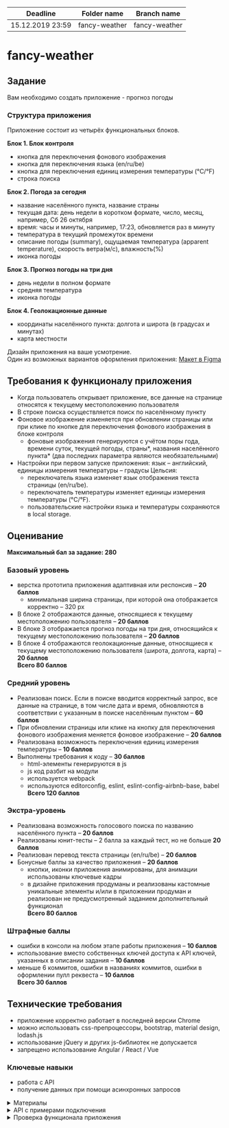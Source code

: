 | Deadline | Folder name | Branch name |
| ----------- | ------------- | ------------- |
| 15.12.2019 23:59 | fancy-weather | fancy-weather |

# fancy-weather

## Задание

Вам необходимо создать приложение - прогноз погоды

### Структура приложения

Приложение состоит из четырёх функциональных блоков.

**Блок 1. Блок контроля**

- кнопка для переключения фонового изображения
- кнопка для переключения языка (en/ru/be)
- кнопка для переключения единиц измерения температуры (°C/°F)
- строка поиска

**Блок 2. Погода за сегодня**

- название населённого пункта, название страны
- текущая дата: день недели в коротком формате, число, месяц, например, Сб 26 октября
- время: часы и минуты, например, 17:23, обновляется раз в минуту
- температура в текущий промежуток времени
- описание погоды (summary), ощущаемая температура (apparent temperature), скорость ветра(м/с), влажность(%)
- иконка погоды

**Блок 3. Прогноз погоды на три дня**

- день недели в полном формате
- средняя температура
- иконка погоды

**Блок 4. Геолокационные данные**

- координаты населённого пункта: долгота и широта (в градусах и минутах)
- карта местности

Дизайн приложения на ваше усмотрение.  
Один из возможных вариантов оформления приложения: [Макет в Figma](https://www.figma.com/file/3aQwTNcZWg5CTuvlQ1t5MQ/fancy-weather?node-id=0%3A1)

## Требования к функционалу приложения

- Когда пользователь открывает приложение, все данные на странице относятся к текущему местоположению пользователя
- В строке поиска осуществляется поиск по населённому пункту
- Фоновое изображение изменяется при обновлении страницы или при клике по кнопке для переключения фонового изображения в блоке контроля
  - фоновые изображения генерируются с учётом поры года, времени суток, текущей погоды, страны*, названия населённого пункта* (два последних параметра являются необязательными)
- Настройки при первом запуске приложения: язык – английский, единицы измерения температуры – градусы Цельсия: 
  - переключатель языка изменяет язык отображения текста страницы (en/ru/be).  
  - переключатель температуры изменяет единицы измерения температуры (°C/°F).
  - пользовательские настройки языка и температуры сохраняются в local storage.

## Оценивание

**Максимальный бал за задание: 280**

### Базовый уровень

- верстка прототипа приложения адаптивная или респонсив – **20 баллов**
  - минимальная ширина страницы, при которой она отображается корректно – 320 рх
- В блоке 2 отображаются данные, относящиеся к текущему местоположению пользователя – **20 баллов**
- В блоке 3 отображается прогноз погоды на три дня, относящийся к текущему местоположению пользователя – **20 баллов**
- В блоке 4 отображаются геолокационные данные, относящиеся к текущему местоположению пользователя (широта, долгота, карта) – **20 баллов**  
  **Всего 80 баллов**

### Средний уровень

- Реализован поиск. Если в поиске вводится корректный запрос, все данные на странице, в том числе дата и время, обновляются в соответствии с указанным в поиске населённым пунктом – **60 баллов**
- При обновлении страницы или клике на кнопку для переключения фонового изображения меняется фоновое изображение – **20 баллов**
- Реализована возможность переключения единиц измерения температуры – **10 баллов**
- Выполнены требования к коду – **30 баллов**
  - html-элементы генерируются в js
  - js код разбит на модули
  - используется webpack
  - используются editorconfig, eslint, eslint-config-airbnb-base, babel  
    **Всего 120 баллов**

### Экстра-уровень

- Реализована возможность голосового поиска по названию населённого пункта – **20 баллов**
- Реализованы юнит-тесты – 2 балла за каждый тест, но не больше **20 баллов**
- Реализован перевод текста страницы (en/ru/be) – **20 баллов**
- Бонусные баллы за качество приложения – **20 баллов**
  - кнопки, иконки приложения анимированы, для анимации использованы ключевые кадры
  - в дизайне приложения продуманы и реализованы кастомные уникальные элементы и/или в приложении продуман и реализован не предусмотренный заданием дополнительный функционал  
    **Всего 80 баллов**

### Штрафные баллы

- ошибки в консоли на любом этапе работы приложения – **10 баллов**
- использование вместо собственных ключей доступа к API ключей, указанных в описании задания – **10 баллов**
- меньше 6 коммитов, ошибки в названиях коммитов, ошибки в оформлении пулл реквеста – **10 баллов**  
  **Всего 30 баллов**

## Технические требования

- приложение корректно работает в последней версии Chrome
- можно использовать css-препроцессоры, bootstrap, material design, lodash.js
- использование jQuery и других js-библиотек не допускается
- запрещено использование Angular / React / Vue

### Ключевые навыки

- работа с API
- получение данных при помощи асинхронных запросов

<details> 
  <summary>Материалы</summary>
  
- **Документ с вопросами и ответами**
  - https://docs.google.com/spreadsheets/d/18BviVQSPjlrkByibrf7dg1ZXhNID66PBhrblXyNMFy8/edit#gid=0
- **Асинхронные запросы, fetch/async/await**
  - [Асинхронные запросы. Использование Fetch](https://developer.mozilla.org/ru/docs/Web/API/Fetch_API/Using_Fetch)
  - [Асинхронные функции (async/await)](https://youtu.be/5kAPExqSZ1I)
  - [JavaScript Fetch API and using Async/Await](https://dev.to/shoupn/javascript-fetch-api-and-using-asyncawait-47mp)

- **Дата и время**
  - [Date](https://developer.mozilla.org/ru/docs/Web/JavaScript/Reference/Global_Objects/Date)
  - [Date.prototype.toLocaleString](https://developer.mozilla.org/ru/docs/Web/JavaScript/Reference/Global_Objects/Date/toLocaleString)

- **Распознавание голоса в браузере**
  - [SpeechRecognition](https://developer.mozilla.org/ru/docs/Web/API/SpeechRecognition)
  - [JavaScript Speech Recognition](https://www.youtube.com/watch?v=0mJC0A72Fnw)

- **API погоды**
  - [React-приложение Прогноз погоды на 5 дней](https://medium.com/@leizl.samano/how-to-make-a-weather-app-using-react-403c88252deb)
  - [React-приложение Прогноз погоды](https://tproger.ru/translations/react-basic-weather-app/)

- **Советы по качеству кода**
  - [Магические числа](https://ru.code-basics.com/languages/javascript/modules/variables/lessons/magic-numbers)
  - [Как писать чистый код: обзор лучших практик JavaScript](https://techrocks.ru/2019/08/27/writing-clean-code-in-javascript/)
  - [Рекомендации по написанию чистого кода на JavaScript](https://habr.com/ru/company/ruvds/blog/454520/)
</details>

<details> 
  <summary>API с примерами подключения</summary>
  
**1. Данные о текущем местоположении пользователя**    
- https://ipinfo.io/ 
  - регистрируемся на сайте
  - получаем токен 
  - получаем данные о местоположении пользователя  
  `https://ipinfo.io/json?token=eb5b90bb77d46a` 
  - [API Docs](https://ipinfo.io/developers)

**2. API погоды**  
OpenWeatherMap, Weatherbit, AccuWeather, Dark Sky, Weather2020 и др.

- https://openweathermap.org/
  - регистрируемся на сайте
  - получаем API Key  
    `https://home.openweathermap.org/api_keys`
  - получаем данные о погоде на ближайшие пять дней  
    `https://api.openweathermap.org/data/2.5/forecast?q=Kiev&lang=ua&units=metric&APPID=a9a3a62789de80865407c0452e9d1c27`
  - [API Docs](https://openweathermap.org/api)
- https://darksky.net/
  - регистрируемся на сайте
    `https://darksky.net/dev/register`
  - подтверждаем email (переходим по ссылке, которая пришла на почту)
  - получаем Secret Key
  - получаем данные о погоде погоде на ближайшие семь дней  
    `https://api.darksky.net/forecast/2bf27985f5a6844febcdc43c99cc81ce/53.5359,27.3400?lang=be`
  - [API Docs](https://darksky.net/dev/docs)

**3. Фото для фона**

- https://unsplash.com/developers
  - регистрируемся на сайте
  - подтверждаем email (переходим по ссылке, которая пришла на почту)
  - создаём приложение  
    `https://unsplash.com/oauth/applications`
  - получаем Access Key
  - получаем фото для фона, которое меняется при каждом обновлении страницы  
    `https://api.unsplash.com/photos/random?orientation=landscape&per_page=1&query=nature&client_id=e2077ad31a806c894c460aec8f81bc2af4d09c4f8104ae3177bb809faf0eac17`
  - у данного сервиса есть лимит - 50 изображений в час
  - [API Docs](https://unsplash.com/documentation)
- https://www.flickr.com/services/
    - регистрируемся на сайте
    - подтверждаем email (переходим по ссылке, которая пришла на почту)
    - создаём приложение `https://www.flickr.com/services/apps/create/apply/`
    - получаем API Key
    - [API Docs](https://www.flickr.com/services/api/)
    - [The Flickr
Developer Guide](https://www.flickr.com/services/developer/api/)
    - Still have questions? Check out [code.flickr.com](https://code.flickr.net/) or the [FAQs](https://help.flickr.com/)!
    - демонстрационный пример работы с API Flickr [demo](https://flickr-api-test.netlify.com/)
    _Внимание_ у Flickr огромный и не всегда очевидный в работе api, выбирая Flickr, будьте осторожны и терпеливы

**4. Геолокакция**

- [Geolocation API](https://developer.mozilla.org/ru/docs/Web/API/Geolocation/getCurrentPosition)

**5. Картографические API**  
Google Maps API, API Яндекс Карт, MapBox, OpenStreetMap и др.

- https://www.mapbox.com
  - регистрируемся на сайте  
    `https://account.mapbox.com/auth/signup/`
  - подтверждаем email (переходим по ссылке, которая пришла на почту)
  - получаем Access token  
    `https://account.mapbox.com/`
  - выбираем понравившийся дизайн  
    `https://docs.mapbox.com/mapbox-gl-js/examples/`
  - [API Docs](https://docs.mapbox.com/api/maps/)

**6. Геокодирование**  
Google Geocoding, Яндекс.Карты Геокодирование, Nominatim OpenStreetMap, Data Science Toolkit, Gisgraphy, OpenCage Geocoder и др.

- https://opencagedata.com/
  - регистрируемся на сайте
  - получаем API key
  - получаем координаты по названию населённого пункта  
    `https://api.opencagedata.com/geocode/v1/json?q=Minsk&key=c6b6da0f80f24b299e08ee1075f81aa5&pretty=1&no_annotations=1`
  - [API Docs](https://opencagedata.com/api)
    </details>
    
   <details> 
  <summary>Проверка функционала приложения</summary>

## Общие требования

- Если в работе выполнено больше элементов или выводится больше информации, чем требуется в задании, баллы за это снимать не нужно.
- Следует разграничивать ошибки сервиса и ошибки автора работы. За ошибки сервиса, и ошибки в работе приложения связанные с расширениями Chrome (Vimbox, Adblock)  баллы не снимаются.
  
## Базовый уровень

### Вёрстка – 20 баллов
- Внешний вид приложения может отличаться от предложенного в задании образца.
- Требования к функционалу приложения не зависят от того на каком разрешении экрана вы его просматриваете Все оговоренные в задании элементы должны быть отображены как на мобильной так и на десктопной версии.
- Адаптивность смотрим в инструментах разработчика в Google Chrome. Проверяем все разрешения до 320 рх включительно.
- Если работает поиск, перевод, переключение температур, проверьте как отображается страница для разных результатов поиска, при переводе на разные языки и при переключении температур.

### В блоке 2 отображаются данные, относящиеся к текущему местоположению пользователя – 20 баллов
- **Название города.** Если вместо вашего города выводится другой, проверьте что возвращает https://ipinfo.io/json?token=eb5b90bb77d46a если это ошибка сервиса, баллы не снимаем. Если у вас заблокировано определение IP, блокировку нужно будет снять чтобы проверить работу приложения.
- **Название страны.** Проверьте, что выводится название страны, а не её код
- **Дата** Выводится день недели в коротком формате, число, месяц, например, Сб 26 октября. Может использоваться другое общепринятое сокращение дня недели. 
- **Время** Проверьте, что часы идут, и время на них обновляется
- **Температура и иконка погоды** Текущая температура выводится в градусах Цельсия
- **Информация о погоде** Содержит 4 пункта: описание погоды, ощущаемая температура скорость ветра, влажность. Если нет какого-то из перечисленных пунктов, это ошибка. Если пунктов больше, всё в порядке.

### В блоке 3 отображается прогноз погоды на три дня, относящийся к текущему местоположению пользователя – 20 баллов
- Проверяем полные названия дней недели
- Для каждого дня недели отображаются температура в градусах Цельсия и есть иконка погоды

### В блоке 4 отображаются геолокационные данные, относящиеся к текущему местоположению пользователя (широта, долгота, карта) – 20 баллов.
- Проверяем наличие карты, и выводится ли на карте текущее местоположение.
- Обратите внимание на перевод десятичных градусов в градусы и минуты. Для этого сравните координаты, которые выводятся в приложении, с координатами своего населённого пункта.

Всего 80 баллов

## Средний уровень

### Реализован поиск – 60 баллов 
- Поиск работает как при нажатии на клавишу Enter в поле поиска, так и при клике на кнопку Поиск.
- Вводим в поле поиска разные населённые пункты, большие и маленькие, мегаполисы и посёлки, сравниваем результат, который выводит приложение с первым результатом, который возвращает сервис https://opencagedata.com/demo Если ошибку возвращает сервис, баллы за поиск не снимаем
- Вводим неправильные запросы, проверяем, что автор предусмотрел их обработку, что приложение не ломается и в консоли нет ошибок.
- При поиске обновляется название населённого пункта, название страны, погода, карта, координаты. Если у координаты есть знак минус, он тоже выводится, или возле координаты выводится буква, обозначающая широту (северная (N), южная (S)) и долготу (восточная (E), западная (W)).
- Обновление фонового изображения при поиске может быть опциональным.
- Особое внимание обратите на отображение местного времени, если меняется часовой пояс или происходит переход через линию смены дат. Ошибки в отображении местного времени – до 20 штрафных баллов.

### При обновлении страницы или клике на кнопку для переключения фонового изображения меняется фоновое изображение – 20 баллов
- Проверьте по какому запросу приходит фоновое изображение. Для этого на панели разработчика откройте вкладку Network, обновите страницу, или кликните на кнопку обновления фонового изображения, и посмотрите по какому запросу оно приходит

### Реализована возможность переключения единиц измерения температуры – 10 баллов
- При клике на кнопку смены температуры, меняется шкала отображения температур и меняется отображение активной кнопки. Проверить правильность перевода температур можно здесь https://www.google.ru/search?newwindow=1&source=hp&ei=T8hCXeDfEuCEk74PgdONoA8&q=Celsius+Fahrenheit

Всего 90 баллов

## Экстра-уровень

### Реализована возможность голосового поиска по названию населённого пункта – 20 баллов
- Перевод языка голосового поиска на язык отображения страницы может быть опциональным

### Реализован перевод текста страницы (en/ru/be) – 20 баллов
- При переводе переводится весь текст, который есть на странице.
- Не является ошибкой отсутствие перевода placeholder в поле поиска и отсутствие перевода карты. 
- Проверьте правильность перевода на белорусский язык названий дней недели и месяцев. В GoogleChrome есть давний баг с локализацией даты, его нужно было заметить и учесть.

### Бонусные баллы за качество приложения – 20 баллов
- Эти баллы получают лучшие приложения как по оформлению, так и по реализованному функционалу.
- Дополнительные требования для получения баллов за качество приложения – анимированные кнопки и иконки погоды и реализация дополнительного не предусмотренного заданием функционала.

Всего 60 баллов

## Штрафные баллы

### Ошибки в консоли на любом этапе работы приложения – 10 баллов 
- Независимо от количества ошибок снять за них можно максимум 10 баллов
- Обратите внимание, что если появляется ошибка, которую возвращает сервис, и на которую автор работы повлиять не мог, за такую ошибку баллы снимать не нужно. Примерами таких ошибок могут быть, например, ошибка 429 Too Many Requests или ошибка 403
Максимальный балл за функционал приложения - 230 баллов

Ссылки на лучшие работы  добавьте, пожалуйста, в эту форму https://forms.gle/zgCnrMzW2SvsGZ6v8 

  </details>
